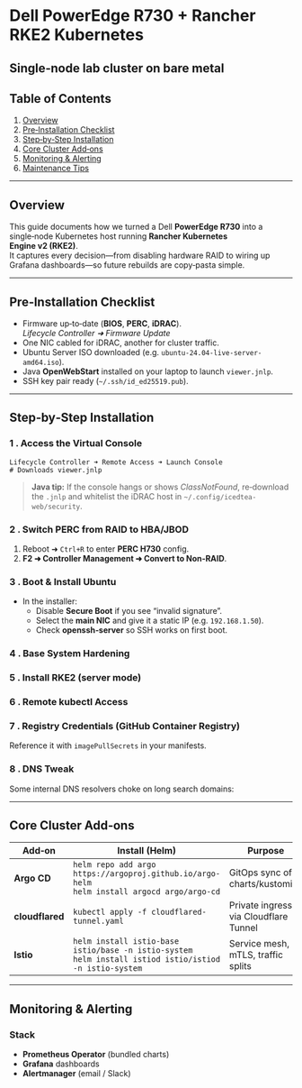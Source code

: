 # Dell PowerEdge R730 + Rancher RKE2 Kubernetes

## Single‑node lab cluster on bare metal

## Table of Contents

1. [Overview](#overview)
2. [Pre‑Installation Checklist](#pre-installation-checklist)
3. [Step‑by‑Step Installation](#step-by-step-installation)
4. [Core Cluster Add‑ons](#core-cluster-add-ons)
5. [Monitoring & Alerting](#monitoring--alerting)
6. [Maintenance Tips](#maintenance-tips)


---

## Overview

This guide documents how we turned a Dell **PowerEdge R730** into a single‑node Kubernetes host running **Rancher Kubernetes Engine v2 (RKE2)**.  
It captures every decision—from disabling hardware RAID to wiring up Grafana dashboards—so future rebuilds are copy‑pasta simple.

---

## Pre‑Installation Checklist

- Firmware up‑to‑date (**BIOS**, **PERC**, **iDRAC**).  
  _Lifecycle Controller ➜ Firmware Update_
- One NIC cabled for iDRAC, another for cluster traffic.
- Ubuntu Server ISO downloaded (e.g. `ubuntu-24.04-live-server-amd64.iso`).
- Java **OpenWebStart** installed on your laptop to launch `viewer.jnlp`.
- SSH key pair ready (`~/.ssh/id_ed25519.pub`).

---

## Step‑by‑Step Installation

### 1 . Access the Virtual Console

```text
Lifecycle Controller ➜ Remote Access ➜ Launch Console
# Downloads viewer.jnlp
```

> **Java tip:** If the console hangs or shows _ClassNotFound_, re‑download the `.jnlp` and whitelist the iDRAC host in `~/.config/icedtea-web/security`.

### 2 . Switch PERC from RAID to HBA/JBOD

1. Reboot ➜ `Ctrl+R` to enter **PERC H730** config.
2. **F2 ➜ Controller Management ➜ Convert to Non‑RAID**.

### 3 . Boot & Install Ubuntu

- In the installer:
  - Disable **Secure Boot** if you see “invalid signature”.
  - Select the **main NIC** and give it a static IP (e.g. `192.168.1.50`).
  - Check **openssh‑server** so SSH works on first boot.

### 4 . Base System Hardening

### 5 . Install RKE2 (server mode)

### 6 . Remote kubectl Access

### 7 . Registry Credentials (GitHub Container Registry)
Reference it with `imagePullSecrets` in your manifests.

### 8 . DNS Tweak
Some internal DNS resolvers choke on long search domains:

---

## Core Cluster Add‑ons

| Add‑on | Install (Helm) | Purpose |
|--------|----------------|---------|
| **Argo CD** | `helm repo add argo https://argoproj.github.io/argo-helm`<br>`helm install argocd argo/argo-cd` | GitOps sync of charts/kustomize |
| **cloudflared** | `kubectl apply -f cloudflared-tunnel.yaml` | Private ingress via Cloudflare Tunnel |
| **Istio** | `helm install istio-base istio/base -n istio-system`<br>`helm install istiod istio/istiod -n istio-system` | Service mesh, mTLS, traffic splits |

---

## Monitoring & Alerting

### Stack
- **Prometheus Operator** (bundled charts)
- **Grafana** dashboards
- **Alertmanager** (email / Slack)
